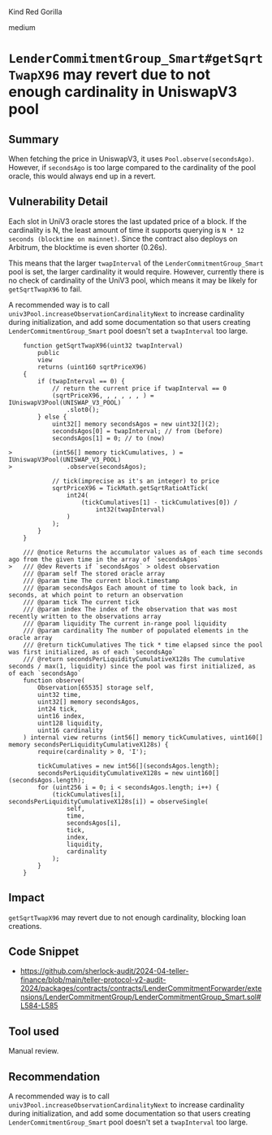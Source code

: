 Kind Red Gorilla

medium

# `LenderCommitmentGroup_Smart#getSqrtTwapX96` may revert due to not enough cardinality in UniswapV3 pool


## Summary

When fetching the price in UniswapV3, it uses `Pool.observe(secondsAgo)`. However, if `secondsAgo` is too large compared to the cardinality of the pool oracle, this would always end up in a revert.

## Vulnerability Detail

Each slot in UniV3 oracle stores the last updated price of a block. If the cardinality is N, the least amount of time it supports querying is `N * 12 seconds (blocktime on mainnet)`. Since the contract also deploys on Arbitrum, the blocktime is even shorter (0.26s).

This means that the larger `twapInterval` of the `LenderCommitmentGroup_Smart` pool is set, the larger cardinality it would require. However, currently there is no check of cardinality of the UniV3 pool, which means it may be likely for `getSqrtTwapX96` to fail.

A recommended way is to call `univ3Pool.increaseObservationCardinalityNext` to increase cardinality during initialization, and add some documentation so that users creating `LenderCommitmentGroup_Smart` pool doesn't set a `twapInterval` too large.

```solidity
    function getSqrtTwapX96(uint32 twapInterval)
        public
        view
        returns (uint160 sqrtPriceX96)
    {
        if (twapInterval == 0) {
            // return the current price if twapInterval == 0
            (sqrtPriceX96, , , , , , ) = IUniswapV3Pool(UNISWAP_V3_POOL)
                .slot0();
        } else {
            uint32[] memory secondsAgos = new uint32[](2);
            secondsAgos[0] = twapInterval; // from (before)
            secondsAgos[1] = 0; // to (now)

>           (int56[] memory tickCumulatives, ) = IUniswapV3Pool(UNISWAP_V3_POOL)
>               .observe(secondsAgos);

            // tick(imprecise as it's an integer) to price
            sqrtPriceX96 = TickMath.getSqrtRatioAtTick(
                int24(
                    (tickCumulatives[1] - tickCumulatives[0]) /
                        int32(twapInterval)
                )
            );
        }
    }
```

```solidity
    /// @notice Returns the accumulator values as of each time seconds ago from the given time in the array of `secondsAgos`
>   /// @dev Reverts if `secondsAgos` > oldest observation
    /// @param self The stored oracle array
    /// @param time The current block.timestamp
    /// @param secondsAgos Each amount of time to look back, in seconds, at which point to return an observation
    /// @param tick The current tick
    /// @param index The index of the observation that was most recently written to the observations array
    /// @param liquidity The current in-range pool liquidity
    /// @param cardinality The number of populated elements in the oracle array
    /// @return tickCumulatives The tick * time elapsed since the pool was first initialized, as of each `secondsAgo`
    /// @return secondsPerLiquidityCumulativeX128s The cumulative seconds / max(1, liquidity) since the pool was first initialized, as of each `secondsAgo`
    function observe(
        Observation[65535] storage self,
        uint32 time,
        uint32[] memory secondsAgos,
        int24 tick,
        uint16 index,
        uint128 liquidity,
        uint16 cardinality
    ) internal view returns (int56[] memory tickCumulatives, uint160[] memory secondsPerLiquidityCumulativeX128s) {
        require(cardinality > 0, 'I');

        tickCumulatives = new int56[](secondsAgos.length);
        secondsPerLiquidityCumulativeX128s = new uint160[](secondsAgos.length);
        for (uint256 i = 0; i < secondsAgos.length; i++) {
            (tickCumulatives[i], secondsPerLiquidityCumulativeX128s[i]) = observeSingle(
                self,
                time,
                secondsAgos[i],
                tick,
                index,
                liquidity,
                cardinality
            );
        }
    }
```


## Impact

`getSqrtTwapX96` may revert due to not enough cardinality, blocking loan creations.

## Code Snippet

- https://github.com/sherlock-audit/2024-04-teller-finance/blob/main/teller-protocol-v2-audit-2024/packages/contracts/contracts/LenderCommitmentForwarder/extensions/LenderCommitmentGroup/LenderCommitmentGroup_Smart.sol#L584-L585

## Tool used

Manual review.

## Recommendation

A recommended way is to call `univ3Pool.increaseObservationCardinalityNext` to increase cardinality during initialization, and add some documentation so that users creating `LenderCommitmentGroup_Smart` pool doesn't set a `twapInterval` too large.